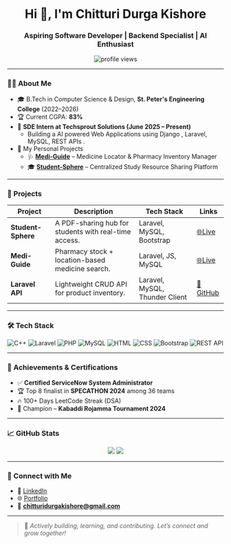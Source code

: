 <h1 align="center">Hi 👋, I'm Chitturi Durga Kishore</h1>
<h3 align="center">Aspiring Software Developer | Backend Specialist | AI Enthusiast</h3>

<p align="center">
  <img src="https://komarev.com/ghpvc/?username=ChitturiDurgakishore&label=Profile%20views&color=0e75b6&style=flat" alt="profile views" />
</p>

---

### 👨‍💻 About Me

- 🎓 B.Tech in Computer Science & Design, **St. Peter's Engineering College** (2022–2026)
- 🏆 Current CGPA: **83%**
- 💼 **SDE Intern at Techsprout Solutions (June 2025 – Present)**
  - Building a AI powered Web Applications using Django ,  Laravel, MySQL, REST APIs .
- 🔭 My Personal Projects
  - 🩺 [**Medi-Guide**](https://medi-guide.free.nf/) – Medicine Locator & Pharmacy Inventory Manager
  - 🎓 [**Student-Sphere**](https://studentsphere.free.nf/) – Centralized Study Resource Sharing Platform

---

### 🚀 Projects

| Project | Description | Tech Stack | Links |
|--------|-------------|------------|-------|
| **Student-Sphere** | A PDF-sharing hub for students with real-time access. | Laravel, MySQL, Bootstrap | [🌐Live](https://studentsphere.free.nf/) |
| **Medi-Guide** | Pharmacy stock + location-based medicine search. | Laravel, JS, MySQL | [🌐Live](https://md.gotrooba.ai/) |
| **Laravel API** | Lightweight CRUD API for product inventory. | Laravel, MySQL, Thunder Client | [📂GitHub](https://github.com/ChitturiDurgakishore/APIusingLARAVEL) |

---

### 🛠️ Tech Stack

![C++](https://img.shields.io/badge/C++-00599C?style=for-the-badge&logo=c%2B%2B&logoColor=white)
![Laravel](https://img.shields.io/badge/Laravel-E74430?style=for-the-badge&logo=laravel&logoColor=white)
![PHP](https://img.shields.io/badge/PHP-777BB4?style=for-the-badge&logo=php&logoColor=white)
![MySQL](https://img.shields.io/badge/MySQL-00618A?style=for-the-badge&logo=mysql&logoColor=white)
![HTML](https://img.shields.io/badge/HTML-E34F26?style=for-the-badge&logo=html5&logoColor=white)
![CSS](https://img.shields.io/badge/CSS-1572B6?style=for-the-badge&logo=css3&logoColor=white)
![Bootstrap](https://img.shields.io/badge/Bootstrap-563D7C?style=for-the-badge&logo=bootstrap&logoColor=white)
![REST API](https://img.shields.io/badge/REST%20API-FF6F00?style=for-the-badge&logo=api&logoColor=white)

---

### 🏅 Achievements & Certifications

- ✅ **Certified ServiceNow System Administrator**
- 🏆 Top 8 finalist in **SPECATHON 2024** among 36 teams
- 🔥 100+ Days LeetCode Streak (DSA)
- 🏐 Champion – **Kabaddi Rojamma Tournament 2024**

---

### 📈 GitHub Stats

<p align="center">
  <img src="https://github-readme-stats.vercel.app/api?username=ChitturiDurgakishore&show_icons=true&theme=radical" />
  <img src="https://github-readme-streak-stats.herokuapp.com/?user=ChitturiDurgakishore&theme=radical" />
</p>

---

### 🔗 Connect with Me

- 🔗 [LinkedIn](https://linkedin.com/in/durga-kishore-chitturi)
- 🌐 [Portfolio](https://chitturidurgakishore.github.io/Profile-page/)
- 📧 **chitturidurgakishore@gmail.com**

---

> 🚀 *Actively building, learning, and contributing. Let’s connect and grow together!*


